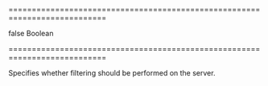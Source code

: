 ===========================================================================
<!--default-->false<!--/default-->
<!--type-->Boolean<!--/type-->
===========================================================================

<!--shortDescription-->
Specifies whether filtering should be performed on the server.
<!--/shortDescription-->

<!--fullDescription-->

<!--/fullDescription-->